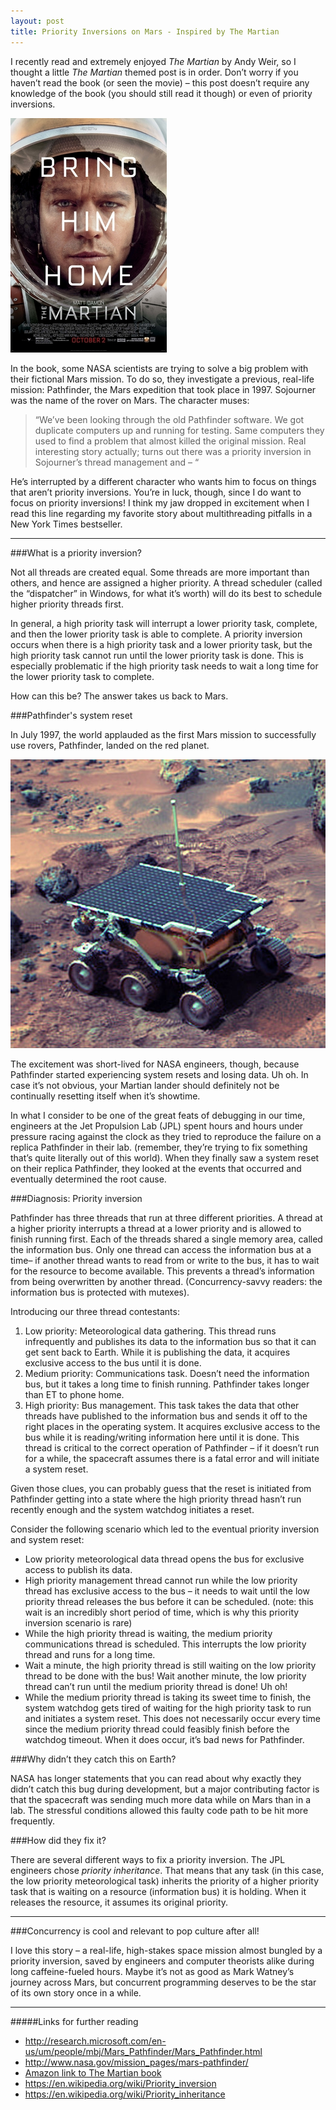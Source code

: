 ```yaml
---
layout: post
title: Priority Inversions on Mars - Inspired by The Martian
---
```


I recently read and extremely enjoyed _The Martian_ by Andy Weir, so I thought a little _The Martian_ themed post is in order. Don’t worry if you haven’t read the book (or seen the movie) – this post doesn’t require any knowledge of the book (you should still read it though) or even of priority inversions.

![alt text](https://github.com/mrb113/mrb113.github.io/blob/master/images/The_Martian_film_poster.jpg "The Martian. Read it.")

In the book, some NASA scientists are trying to solve a big problem with their fictional Mars mission. To do so, they investigate a previous, real-life mission: Pathfinder, the Mars expedition that took place in 1997. Sojourner was the name of the rover on Mars. The character muses:


> “We’ve been looking through the old Pathfinder software. We got duplicate computers up and running for testing. Same computers they used to find a problem that almost killed the original mission. Real interesting story actually; turns out there was a priority inversion in Sojourner’s thread management and – “ 

He’s interrupted by a different character who wants him to focus on things that aren’t priority inversions. You’re in luck, though, since I do want to focus on priority inversions! I think my jaw dropped in excitement when I read this line regarding my favorite story about multithreading pitfalls in a New York Times bestseller. 

---
###What is a priority inversion?

Not all threads are created equal. Some threads are more important than others, and hence are assigned a higher priority. A thread scheduler (called the “dispatcher” in Windows, for what it’s worth) will do its best to schedule higher priority threads first. 

In general, a high priority task will interrupt a lower priority task, complete, and then the lower priority task is able to complete.
A priority inversion occurs when there is a high priority task and a lower priority task, but the high priority task cannot run until the lower priority task is done. This is especially problematic if the high priority task needs to wait a long time for the lower priority task to complete.

How can this be? The answer takes us back to Mars.

###Pathfinder's system reset

In July 1997, the world applauded as the first Mars mission to successfully use rovers, Pathfinder, landed on the red planet.

![alt text](https://github.com/mrb113/mrb113.github.io/blob/master/images/523px-Sojourner_on_Mars_PIA01122.jpg "Sojourner rover")

The excitement was short-lived for NASA engineers, though, because Pathfinder started experiencing system resets and losing data. Uh oh. In case it’s not obvious, your Martian lander should definitely not be continually resetting itself when it’s showtime. 

In what I consider to be one of the great feats of debugging in our time, engineers at the Jet Propulsion Lab (JPL) spent hours and hours under pressure racing against the clock as they tried to reproduce the failure on a replica Pathfinder in their lab. (remember, they’re trying to fix something that’s quite literally out of this world). When they finally saw a system reset on their replica Pathfinder, they looked at the events that occurred and eventually determined the root cause.

###Diagnosis: Priority inversion

Pathfinder has three threads that run at three different priorities. A thread at a higher priority interrupts a thread at a lower priority and is allowed to finish running first. Each of the threads shared a single memory area, called the information bus. Only one thread can access the information bus at a time– if another thread wants to read from or write to the bus, it has to wait for the resource to become available. This prevents a thread’s information from being overwritten by another thread. (Concurrency-savvy readers: the information bus is protected with mutexes). 

Introducing our three thread contestants: 

1.	Low priority: Meteorological data gathering. This thread runs infrequently and publishes its data to the information bus so that it can get sent back to Earth. While it is publishing the data, it acquires exclusive access to the bus until it is done.
2.	Medium priority: Communications task. Doesn’t need the information bus, but it takes a long time to finish running. Pathfinder takes longer than ET to phone home.
3.	High priority: Bus management. This task takes the data that other threads have published to the information bus and sends it off to the right places in the operating system. It acquires exclusive access to the bus while it is reading/writing information here until it is done. This thread is critical to the correct operation of Pathfinder – if it doesn’t run for a while, the spacecraft assumes there is a fatal error and will initiate a system reset. 

Given those clues, you can probably guess that the reset is initiated from Pathfinder getting into a state where the high priority thread hasn’t run recently enough and the system watchdog initiates a reset. 

Consider the following scenario which led to the eventual priority inversion and system reset:

-	Low priority meteorological data thread opens the bus for exclusive access to publish its data.
-	High priority management thread cannot run while the low priority thread has exclusive access to the bus – it needs to wait until the low priority thread releases the bus before it can be scheduled. (note: this wait is an incredibly short period of time, which is why this priority inversion scenario is rare)
-	While the high priority thread is waiting, the medium priority communications thread is scheduled. This interrupts the low priority thread and runs for a long time.
-	Wait a minute, the high priority thread is still waiting on the low priority thread to be done with the bus! Wait another minute, the low priority thread can’t run until the medium priority thread is done! Uh oh!
-	While the medium priority thread is taking its sweet time to finish, the system watchdog gets tired of waiting for the high priority task to run and initiates a system reset. This does not necessarily occur every time since the medium priority thread could feasibly finish before the watchdog timeout. When it does occur, it’s bad news for Pathfinder.

###Why didn’t they catch this on Earth?

NASA has longer statements that you can read about why exactly they didn’t catch this bug during development, but a major contributing factor is that the spacecraft was sending much more data while on Mars than in a lab. The stressful conditions allowed this faulty code path to be hit more frequently. 

###How did they fix it?

There are several different ways to fix a priority inversion. The JPL engineers chose *priority inheritance*. That means that any task (in this case, the low priority meteorological task) inherits the priority of a higher priority task that is waiting on a resource (information bus) it is holding. When it releases the resource, it assumes its original priority.

---
###Concurrency is cool and relevant to pop culture after all!

I love this story – a real-life, high-stakes space mission almost bungled by a priority inversion, saved by engineers and computer theorists alike during long caffeine-fueled hours. Maybe it’s not as good as Mark Watney’s journey across Mars, but concurrent programming deserves to be the star of its own story once in a while.

---
#####Links for further reading

- http://research.microsoft.com/en-us/um/people/mbj/Mars_Pathfinder/Mars_Pathfinder.html
- http://www.nasa.gov/mission_pages/mars-pathfinder/
- [Amazon link to The Martian book](http://www.amazon.com/gp/product/B00EMXBDMA/ref=dp-kindle-redirect?ie=UTF8&btkr=1])
- https://en.wikipedia.org/wiki/Priority_inversion
- https://en.wikipedia.org/wiki/Priority_inheritance




